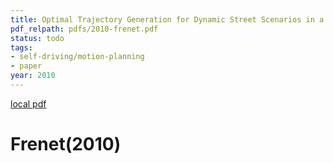 ```yaml
---
title: Optimal Trajectory Generation for Dynamic Street Scenarios in a Frenet Frame
pdf_relpath: pdfs/2010-frenet.pdf
status: todo
tags:
- self-driving/motion-planning
- paper
year: 2010
---
```


[local pdf](../../../pdfs/2010-frenet.pdf)

# Frenet(2010)
